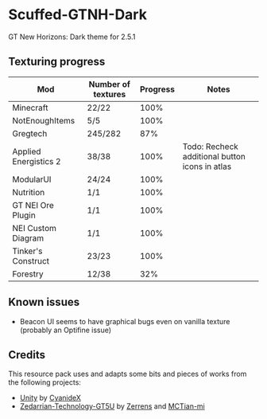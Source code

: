 # Scuffed-GTNH-Dark
GT New Horizons: Dark theme for 2.5.1

## Texturing progress
| Mod                     | Number of textures | Progress | Notes 		|
|-------------------------|--------------------|----------|-------------|
| Minecraft               | 22/22              | 100%     |													|
| NotEnoughItems          | 5/5                | 100%     |													|
| Gregtech                | 245/282            | 87%      |													|
| Applied Energistics 2   | 38/38              | 100%     | Todo: Recheck additional button icons in atlas  |
| ModularUI				  | 24/24			   | 100%     |													|
| Nutrition				  | 1/1 			   | 100%	  |													|
| GT NEI Ore Plugin		  | 1/1 			   | 100%	  |													|
| NEI Custom Diagram	  | 1/1 			   | 100%	  |													|
| Tinker's Construct	  | 23/23 			   | 100%	  |													|
| Forestry				  | 12/38 			   | 32%	  |													|

## Known issues
- Beacon UI seems to have graphical bugs even on vanilla texture (probably an Optifine issue)

## Credits
This resource pack uses and adapts some bits and pieces of works from the following projects:
- [Unity](https://github.com/Unity-Resource-Pack/Unity/tree/1.7.10) by [CyanideX](https://github.com/CyanideX)
- [Zedarrian-Technology-GT5U](https://github.com/MCTian-mi/Zederrian-Technology-GT5U) by [Zerrens](https://forum.industrial-craft.net/core/user/12229-zerrens/) and [MCTian-mi](https://github.com/MCTian-mi)